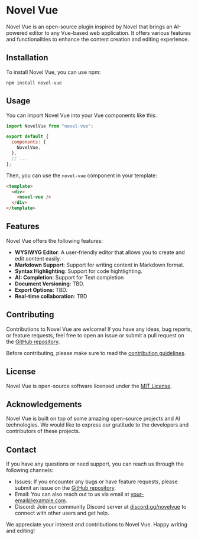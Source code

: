 # Novel Vue

Novel Vue is an open-source plugin inspired by Novel that brings an AI-powered editor to any Vue-based web application. It offers various features and functionalities to enhance the content creation and editing experience.

## Installation

To install Novel Vue, you can use npm:

```
npm install novel-vue
```

## Usage

You can import Novel Vue into your Vue components like this:

```js
import NovelVue from "novel-vue";

export default {
  components: {
    NovelVue,
  },
  // ...
};
```

Then, you can use the `novel-vue` component in your template:

```html
<template>
  <div>
    <novel-vue />
  </div>
</template>
```

## Features

Novel Vue offers the following features:

- **WYSIWYG Editor**: A user-friendly editor that allows you to create and edit content easily.
- **Markdown Support**: Support for writing content in Markdown format.
- **Syntax Highlighting**: Support for code hightlighting.
- **AI: Completion**: Support for Text completion
- **Document Versioning**: TBD.
- **Export Options**: TBD.
- **Real-time collaboration**: TBD

## Contributing

Contributions to Novel Vue are welcome! If you have any ideas, bug reports, or feature requests, feel free to open an issue or submit a pull request on the [GitHub repository](https://github.com/your-github-repo).

Before contributing, please make sure to read the [contribution guidelines](CONTRIBUTING.md).

## License

Novel Vue is open-source software licensed under the [MIT License](LICENSE).

## Acknowledgements

Novel Vue is built on top of some amazing open-source projects and AI technologies. We would like to express our gratitude to the developers and contributors of these projects.

## Contact

If you have any questions or need support, you can reach us through the following channels:

- Issues: If you encounter any bugs or have feature requests, please submit an issue on the [GitHub repository](https://github.com/your-github-repo/issues).
- Email: You can also reach out to us via email at [your-email@example.com](mailto:your-email@example.com).
- Discord: Join our community Discord server at [discord.gg/novelvue](https://discord.gg/novelvue) to connect with other users and get help.

We appreciate your interest and contributions to Novel Vue. Happy writing and editing!
